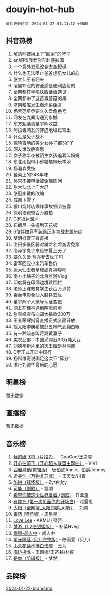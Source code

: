 # douyin-hot-hub

`最后更新时间：2024-01-22 01:13:12 +0800`

## 抖音热榜

1. 解清帅被换上了“回家”的牌子
1. en版PS我爱你奔赴感拉满
1. 一个意外发现改变太空授课
1. 什么也无法阻止爸爸想见女儿的心
1. 张大仙王者归来
1. 凌晨12点的安全感是便利店给的
1. 全网都在学唱陕西话版遇见
1. 全网都中了这首毒蘑菇的毒
1. 济南粮库发生爆炸系谣言
1. 杨紫范丞丞要久久爱角色号
1. 网友在九寨沟遇到水獭
1. 东方甄选谈董宇辉收益
1. 阿拉善网友的非遗地毯已寄出
1. 什么是兔子战术
1. 惊艳雪场的美少女孙子都3岁了
1. 网友爆改静夜思
1. 女子称半夜被陌生女孩追着叫妈妈
1. 东北雨姐带小砂糖橘畅玩本溪
1. 杨瀚森受伤
1. 餐桌上的24K年味
1. 吴京不接电话被谢楠质问
1. 张大仙北上广大屏
1. 张冠李戴的改编
1. 成都下雪了
1. 银川烧烤店爆炸事故细节披露
1. 徐明浩爸爸百万直拍
1. C罗抵达深圳
1. 布朗尼一头撞到天花板
1. 6位伴娘穿军装踢正步为战友盖头纱
1. 梦泪抖音王者首播
1. 洛阳多景区将对属龙名龙游客免票
1. 高泽宇丸子来给宁夏上分了
1. 要久久爱 蓝亦菲去世了吗
1. 雷军回应小米汽车售价
1. 张大仙王者星耀局真神导师
1. 南方小橘子的北京旅游Vlog
1. 印度将在印缅边境建围栏
1. 老师上课教育学生获百万点赞
1. 毒舌电影合伙人赵铮去世
1. 董宇辉个人账号认证变更
1. 网友在桂林遇到阴阳菜单
1. 张雪峰宣布向郑大捐款300万
1. 王者荣耀抖音直播正式全面开放
1. 摇太阳李庚希被彭昱畅气到翻白眼
1. 有一种暗恋叫蒋翼黄瀛子
1. 美农业部：中国采购近30万吨大豆
1. 刘德华新片里的天王嫂是林熙蕾
1. C罗正式开启中国行
1. 扬科维奇说国足这次不“算分”
1. 潜行刘德华最后的心愿

## 明星榜

暂无数据

## 直播榜

暂无数据

## 音乐榜

1. [我的纸飞机（片段2）](https://sf86-cdn-tos.douyinstatic.com/obj/tos-cn-ve-2774/oM2ZrKcg2CD5AeRB2gkeXOFB1IxAGJdZPazYHf) - GooGoo/王之睿
1. [开心往前飞（开心超人联盟主题曲）](https://sf3-cdn-tos.douyinstatic.com/obj/tos-cn-ve-2774/9d8fb7c82cf1421fb93a9fe925275e0a) - VIVI
1. [西厢寻他(剪辑版)](https://sf6-cdn-tos.douyinstatic.com/obj/tos-cn-ve-2774/oUsAVfAQKlRNxEv5qxvIB8o5qmIWUcXbzJKJhw) - 唐伯虎Annie、伯爵Johnny
1. [追寻你（万物复苏版）](https://sf6-cdn-tos.douyinstatic.com/obj/tos-cn-ve-2774/oYeAZJsbjIDit9APmBg8u6uDUQnHmoCf3gbo74) - 王天戈/川青
1. [陷阱（释怀版）](https://sf3-cdn-tos.douyinstatic.com/obj/tos-cn-ve-2774/oE8C21LeZrzKLDFfQYgMzx4GAIHageG5IzayY7) - Zy/白允y
1. [可能（副歌）](https://sf3-cdn-tos.douyinstatic.com/obj/tos-cn-ve-2774/cde1731888894259b333569393c2fb51) - 程响
1. [希望你被这个世界爱着 (副歌)](https://sf86-cdn-tos.douyinstatic.com/obj/tos-cn-ve-2774/oUHCmWQfZlE3QQBKBeD8rCFLpJzPgCpImhsxMt) - 许亚童
1. [有你在 (第一次见面你的开场白)](https://sf3-cdn-tos.douyinstatic.com/obj/tos-cn-ve-2774/oAthrQ3ClJBfI57uBoFEgNDYtNCZ0TSYQQfxQ0) - 赵露思
1. [太阳（全网搜_太阳刘鹏_可听）](https://sf86-cdn-tos.douyinstatic.com/obj/tos-cn-ve-2774/ogWbyIQnlBFImVbeDocRdCIYtBHlbJXgfZMvgz) - 刘鹏
1. [毒药 (释怀版)](https://sf6-cdn-tos.douyinstatic.com/obj/tos-cn-ve-2774/oYILMEAzspdZBIzy4frJNB8ZHPHWAhiwowd4Ad) - 周星星
1. [Love Lee](https://sf6-cdn-tos.douyinstatic.com/obj/tos-cn-ve-2774/o05GbkJGbCBTdDnMtB0fwOYgkeZp23vrWQDQBS) - AKMU (악뮤)
1. [梦游（1.2倍甜蜜版）](https://sf86-cdn-tos.douyinstatic.com/obj/tos-cn-ve-2774/o4gyAUm8hwufoEABmwVIiQtHsFuGzAEEWtNMzo) - 补菜Nveg
1. [慢慢-颜人中](https://sf3-cdn-tos.douyinstatic.com/obj/tos-cn-ve-2774/ocjHNfBXdBxQNC8ZGAeoLMFTUgtBg8bkExunDC) - 颜人中
1. [星光降落 (贝儿完整版)](https://sf86-cdn-tos.douyinstatic.com/obj/tos-cn-ve-2774/okwB9hAwyAtsFFkFBzAX1hOOfQuIoMNs0W2Mwr) - 陆雨萱（贝儿）
1. [山茶花读不懂白玫瑰](https://sf86-cdn-tos.douyinstatic.com/obj/tos-cn-ve-2774/osfn8B7DktrRHEPJgPCfDbw7QDQEkwC16BxZg9) - 王为
1. [海边探戈](https://sf6-cdn-tos.douyinstatic.com/obj/tos-cn-ve-2774/os9gE0VQCGqt6VQkZDyBBYvfSDY0QFe3vVmubn) - 王鹤棣/王齐铭/朴鲨
1. [是你（剪辑版）](https://sf3-cdn-tos.douyinstatic.com/obj/tos-cn-ve-2774/46019dae783c4c969944217fe1cfafc4) - 梦然

## 品牌榜

[2024-01-22-brand.md](2024-01-22-brand.md)
